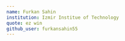 ```yaml
---
name: Furkan Sahin
institution: Izmir Institue of Technology
quote: ez win
github_user: furkansahin55
---
```

